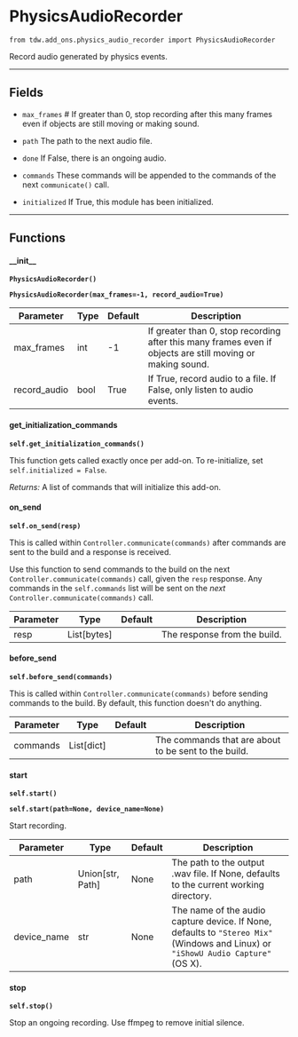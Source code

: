# PhysicsAudioRecorder

`from tdw.add_ons.physics_audio_recorder import PhysicsAudioRecorder`

Record audio generated by physics events.

***

## Fields

- `max_frames` # If greater than 0, stop recording after this many frames even if objects are still moving or making sound.

- `path` The path to the next audio file.

- `done` If False, there is an ongoing audio.

- `commands` These commands will be appended to the commands of the next `communicate()` call.

- `initialized` If True, this module has been initialized.

***

## Functions

#### \_\_init\_\_

**`PhysicsAudioRecorder()`**

**`PhysicsAudioRecorder(max_frames=-1, record_audio=True)`**

| Parameter | Type | Default | Description |
| --- | --- | --- | --- |
| max_frames |  int  | -1 | If greater than 0, stop recording after this many frames even if objects are still moving or making sound. |
| record_audio |  bool  | True | If True, record audio to a file. If False, only listen to audio events. |

#### get_initialization_commands

**`self.get_initialization_commands()`**

This function gets called exactly once per add-on. To re-initialize, set `self.initialized = False`.

_Returns:_  A list of commands that will initialize this add-on.

#### on_send

**`self.on_send(resp)`**

This is called within `Controller.communicate(commands)` after commands are sent to the build and a response is received.

Use this function to send commands to the build on the next `Controller.communicate(commands)` call, given the `resp` response.
Any commands in the `self.commands` list will be sent on the *next* `Controller.communicate(commands)` call.

| Parameter | Type | Default | Description |
| --- | --- | --- | --- |
| resp |  List[bytes] |  | The response from the build. |

#### before_send

**`self.before_send(commands)`**

This is called within `Controller.communicate(commands)` before sending commands to the build. By default, this function doesn't do anything.

| Parameter | Type | Default | Description |
| --- | --- | --- | --- |
| commands |  List[dict] |  | The commands that are about to be sent to the build. |

#### start

**`self.start()`**

**`self.start(path=None, device_name=None)`**

Start recording.

| Parameter | Type | Default | Description |
| --- | --- | --- | --- |
| path |  Union[str, Path] | None | The path to the output .wav file. If None, defaults to the current working directory. |
| device_name |  str  | None | The name of the audio capture device. If None, defaults to `"Stereo Mix"` (Windows and Linux) or `"iShowU Audio Capture"` (OS X). |

#### stop

**`self.stop()`**

Stop an ongoing recording. Use ffmpeg to remove initial silence.